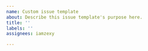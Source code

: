 ```yaml
---
name: Custom issue template
about: Describe this issue template's purpose here.
title: ''
labels: ''
assignees: iamzexy

---
```



